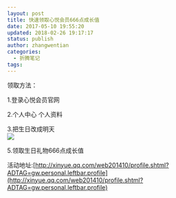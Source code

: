 ```yaml
---
layout: post
title: 快速领取心悦会员666点成长值
date: 2017-05-10 19:55:20
updated: 2018-02-26 19:17:17
status: publish
author: zhangwentian
categories: 
  - 折腾笔记
tags: 
---
```



领取方法：

1.登录心悦会员官网

2.个人中心 个人资料

3.把生日改成明天  
![](https://ooo.0o0.ooo/2017/05/10/59130033544e6.png)  
  

5.领取生日礼物666点成长值

活动地址:[http://xinyue.qq.com/web201410/profile.shtml?ADTAG=gw.personal.leftbar.profile](http://xinyue.qq.com/web201410/profile.shtml?ADTAG=gw.personal.leftbar.profile)